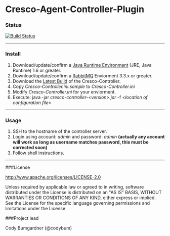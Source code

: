 Cresco-Agent-Controller-Plugin
==============================

### Status
[![Build Status](http://128.163.188.129:9998/buildStatus/icon?job=Cresco-Agent-Controller-Plugin)](http://128.163.188.129:9998/job/Cresco-Agent-Controller-Plugin/)

---
### Install

1. Download/update/confirm a [Java Runtime Environment](http://www.oracle.com/technetwork/java/javase/overview/index.html) (JRE, Java Runtime) 1.6 or greater.
2. Download/update/confirm a [RabbitMQ](http://www.rabbitmq.com) Enviorment 3.3.x or greater.
3. Download the [Latest Build](http://128.163.188.129:9998/job/Cresco-Agent-Controller-Plugin/lastSuccessfulBuild/com.researchworx$cresco-agent-controller-plugin/) of the Cresco-Controller. 
4. Copy _Cresco-Controller.ini.sample_ to _Cresco-Controller.ini_
5. Modify _Cresco-Controller.ini_ for your enviorment.
6. Execute: java -jar  _cresco-controller-\<version\>.jar_ -f _\<location of configuration file\>_

---

### Usage

1. SSH to the hostname of the controller server.
2. Login using account: _admin_ and password: _admin_ **(actually any account will work as long as username matches password, this must be corrected soon)**
3. Follow shell instructions.

---

###License

http://www.apache.org/licenses/LICENSE-2.0

Unless required by applicable law or agreed to in writing, software distributed under the License is distributed on an "AS IS" BASIS, WITHOUT WARRANTIES OR CONDITIONS OF ANY KIND, either express or implied. See the License for the specific language governing permissions and limitations under the License.

###Project lead

Cody Bumgardner (@codybum)
